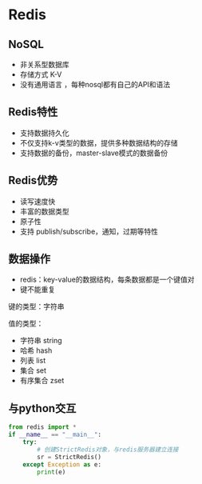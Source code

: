 # Redis

## NoSQL

- 非关系型数据库
- 存储方式 K-V
- 没有通用语言 ，每种nosql都有自己的API和语法



## Redis特性

- 支持数据持久化
- 不仅支持k-v类型的数据，提供多种数据结构的存储
- 支持数据的备份，master-slave模式的数据备份

## Redis优势

- 读写速度快
- 丰富的数据类型
- 原子性
- 支持 publish/subscribe，通知，过期等特性

## 数据操作

- redis：key-value的数据结构，每条数据都是一个键值对
- 键不能重复

键的类型：字符串

值的类型：

- 字符串 string
- 哈希 hash
- 列表 list
- 集合 set
- 有序集合 zset  

## 与python交互

```python
from redis import *
if __name__ == "__main__":
	try:
        # 创建StrictRedis对象，与redis服务器建立连接
        sr = StrictRedis()
    except Exception as e:
        print(e)
```







